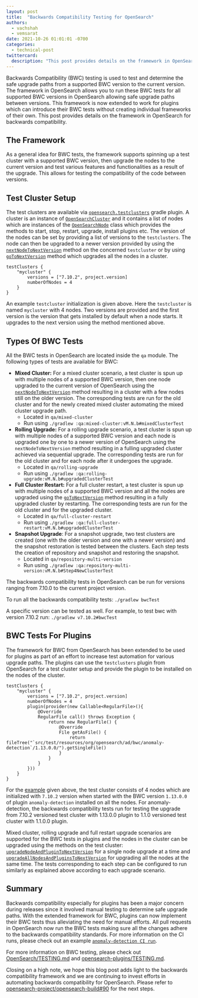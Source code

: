 ```yaml
---
layout: post
title:  "Backwards Compatibility Testing for OpenSearch"
authors: 
  - vachshah
  - vemsarat
date: 2021-10-26 01:01:01 -0700
categories: 
  - technical-post
twittercard:
  description: "This post provides details on the framework in OpenSearch for backwards compatibility testing"
---
```


Backwards Compatibility (BWC) testing is used to test and determine the safe upgrade paths from a supported BWC version to the current version. The framework in OpenSearch allows you to run these BWC tests for all supported BWC versions in OpenSearch allowing safe upgrade paths between versions. This framework is now extended to work for plugins which can introduce their BWC tests without creating individual frameworks of their own. This post provides details on the framework in OpenSearch for backwards compatibility.

## The Framework

As a general idea for BWC tests, the framework supports spinning up a test cluster with a supported BWC version, then upgrade the nodes to the current version and test various features and functionalities as a result of the upgrade. This allows for testing the compatibility of the code between versions.

## Test Cluster Setup

The test clusters are available via  [`opensearch.testclusters`](https://github.com/opensearch-project/OpenSearch/blob/f54cc382d53f76b4edefc919cc69192dee456b33/buildSrc/src/main/java/org/opensearch/gradle/testclusters/TestClustersPlugin.java) gradle plugin. A cluster is an instance of [`OpenSearchCluster`](https://github.com/opensearch-project/OpenSearch/blob/f54cc382d53f76b4edefc919cc69192dee456b33/buildSrc/src/main/java/org/opensearch/gradle/testclusters/OpenSearchCluster.java) and it contains a list of nodes which are instances of the [`OpenSearchNode`](https://github.com/opensearch-project/OpenSearch/blob/f54cc382d53f76b4edefc919cc69192dee456b33/buildSrc/src/main/java/org/opensearch/gradle/testclusters/OpenSearchNode.java) class which provides the methods to start, stop, restart, upgrade, install plugins etc. The version of the nodes can be set by providing a list of versions to the `testclusters`. The node can then be upgraded to a newer version provided by using the [`nextNodeToNextVersion`](https://github.com/opensearch-project/OpenSearch/blob/f54cc382d53f76b4edefc919cc69192dee456b33/buildSrc/src/main/java/org/opensearch/gradle/testclusters/OpenSearchCluster.java#L412) method on the concerned `testcluster` or by using [`goToNextVersion`](https://github.com/opensearch-project/OpenSearch/blob/f54cc382d53f76b4edefc919cc69192dee456b33/buildSrc/src/main/java/org/opensearch/gradle/testclusters/OpenSearchCluster.java#L392) method which upgrades all the nodes in a cluster.

```
testClusters {
    "mycluster" {
        versions = ["7.10.2", project.version]
        numberOfNodes = 4
    }
}
```

An example `testcluster` initialization is given above. Here the `testcluster` is named `mycluster` with 4 nodes. Two versions are provided and the first version is the version that gets installed by default when a node starts. It upgrades to the next version using the method mentioned above.

## Types Of BWC Tests

All the BWC tests in OpenSearch are located inside the `qa` module. The following types of tests are available for BWC:

* **Mixed Cluster:** For a mixed cluster scenario, a test cluster is spun up with multiple nodes of a supported BWC version, then one node upgraded to the current version of OpenSearch using the [`nextNodeToNextVersion`](https://github.com/opensearch-project/OpenSearch/blob/f54cc382d53f76b4edefc919cc69192dee456b33/buildSrc/src/main/java/org/opensearch/gradle/testclusters/OpenSearchCluster.java#L412) method resulting in a cluster with a few nodes still on the older version. The corresponding tests are run for the old cluster and for the newly created mixed cluster automating the mixed cluster upgrade path. 
    * Located in  `qa/mixed-cluster` 
    * Run using  `./gradlew :qa:mixed-cluster:vM.N.b#mixedClusterTest`
* **Rolling Upgrade:** For a rolling upgrade scenario, a test cluster is spun up with multiple nodes of a supported BWC version and each node is upgraded one by one to a newer version of OpenSearch using the `nextNodeToNextVersion` method resulting in a fulling upgraded cluster achieved via sequential upgrade. The corresponding tests are run for the old cluster and for each node after it undergoes the upgrade.
    * Located in `qa/rolling-upgrade`
    * Run using `./gradlew :qa:rolling-upgrade:vM.N.b#upgradedClusterTest`
* **Full Cluster Restart:** For a full cluster restart, a test cluster is spun up with multiple nodes of a supported BWC version and all the nodes are upgraded using the [`goToNextVersion`](https://github.com/opensearch-project/OpenSearch/blob/f54cc382d53f76b4edefc919cc69192dee456b33/buildSrc/src/main/java/org/opensearch/gradle/testclusters/OpenSearchCluster.java#L392) method resulting in a fully upgraded cluster by restarting. The corresponding tests are run for the old cluster and for the upgraded cluster.
    * Located in `qa/full-cluster-restart`
    * Run using `./gradlew :qa:full-cluster-restart:vM.N.b#upgradedClusterTest`
* **Snapshot Upgrade**: For a snapshot upgrade, two test clusters are created (one with the older version and one with a newer version) and the snapshot restoration is tested between the clusters. Each step tests the creation of repository and snapshot and restoring the snapshot.
    * Located in `qa/repository-multi-version`
    * Run using `./gradlew :qa:repository-multi-version:vM.N.b#Step4NewClusterTest`

The backwards compatibility tests in OpenSearch can be run for versions ranging from 7.10.0 to the current project version.

To run all the backwards compatibility tests:
 `./gradlew bwcTest`

A specific version can be tested as well. For example, to test bwc with version 7.10.2 run:
`./gradlew v7.10.2#bwcTest`

## BWC Tests For Plugins

The framework for BWC from OpenSearch has been extended to be used for plugins as part of an effort to increase test automation for various upgrade paths. The plugins can use the `testclusters` plugin from OpenSearch for a test cluster setup and provide the plugin to be installed on the nodes of the cluster. 

```
testClusters {
    "mycluster" {
        versions = ["7.10.2", project.version]
        numberOfNodes = 4
        plugin(provider(new Callable<RegularFile>(){
            @Override
            RegularFile call() throws Exception {
                return new RegularFile() {
                    @Override
                    File getAsFile() {
                        return fileTree("`src/test/resources/org/opensearch/ad/bwc/anomaly-detection`/1.13.0.0/").getSingleFile()
                    }
                }
            }
        }))
    }
}
```

For the [example](https://github.com/opensearch-project/anomaly-detection/blob/44baa818f8cdc7bc44e98781c3716b98a83b2986/build.gradle) given above, the test cluster consists of 4 nodes which are initialized with `7.10.2` version when started with the BWC version `1.13.0.0` of plugin `anomaly-detection` installed on all the nodes. For anomaly-detection, the backwards compatibility tests run for testing the upgrade from 7.10.2 versioned test cluster with 1.13.0.0 plugin to 1.1.0 versioned test cluster with 1.1.0.0 plugin.

Mixed cluster, rolling upgrade and full restart upgrade scenarios are supported for the BWC tests in plugins and the nodes in the cluster can be upgraded using the methods on the test cluster:  [`upgradeNodeAndPluginToNextVersion`](https://github.com/opensearch-project/OpenSearch/blob/f54cc382d53f76b4edefc919cc69192dee456b33/buildSrc/src/main/java/org/opensearch/gradle/testclusters/OpenSearchCluster.java#L417) for a single node upgrade at a time and [`upgradeAllNodesAndPluginsToNextVersion`](https://github.com/opensearch-project/OpenSearch/blob/f54cc382d53f76b4edefc919cc69192dee456b33/buildSrc/src/main/java/org/opensearch/gradle/testclusters/OpenSearchCluster.java#L399) for upgrading all the nodes at the same time. The tests corresponding to each step can be configured to run similarly as explained above according to each upgrade scenario.

## Summary

Backwards compatibility especially for plugins has been a major concern during releases since it involved manual testing to determine safe upgrade paths. With the extended framework for BWC, plugins can now implement their BWC tests thus alleviating the need for manual efforts. All pull requests in OpenSearch now run the BWC tests making sure all the changes adhere to the backwards compatibility standards. For more information on the CI runs, please check out an example [`anomaly-detection CI run`](https://github.com/opensearch-project/anomaly-detection/runs/4083627403).

For more information on BWC testing, please check out [OpenSearch/TESTING.md](https://github.com/opensearch-project/OpenSearch/blob/f54cc382d53f76b4edefc919cc69192dee456b33/TESTING.md#testing-backwards-compatibility) and [opensearch-plugins/TESTING.md](https://github.com/opensearch-project/opensearch-plugins/blob/b606c9e17163311ce2dee05a7a5d6f557e5fc197/TESTING.md#backwards-compatibility-testing).

Closing on a high note, we hope this blog post adds light to the backwards compatibility framework and we are continuing to invest efforts in automating backwards compatibility for OpenSearch. Please refer to [opensearch-project/opensearch-build#90](https://github.com/opensearch-project/opensearch-build/issues/90) for the next steps.
